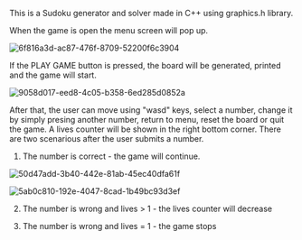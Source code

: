 This is a Sudoku generator and solver made in C++ using graphics.h library.

When the game is open the menu screen will pop up.

![6f816a3d-ac87-476f-8709-52200f6c3904](https://user-images.githubusercontent.com/118437095/223203168-60cca82a-382f-4d9a-98b7-18e529f2f289.jpg)

If the PLAY GAME button is pressed, the board will be generated, printed and the game will start.

![9058d017-eed8-4c05-b358-6ed285d0852a](https://user-images.githubusercontent.com/118437095/223205362-f92061e7-c2bb-4048-9e50-ebabc9d14abd.jpg)

After that, the user can move using "wasd" keys, select a number, change it by simply presing another number, return to menu, reset the board or quit the game. A lives counter will be shown in the right bottom corner. There are two scenarious after the user submits a number. 

   1. The number is correct - the game will continue.
   
![50d47add-3b40-442e-81ab-45ec40dfa61f](https://user-images.githubusercontent.com/118437095/223247555-200e210d-e0b2-4cab-ab84-c58998d556c4.jpg)

![5ab0c810-192e-4047-8cad-1b49bc93d3ef](https://user-images.githubusercontent.com/118437095/223247965-eff940b5-2609-47b9-8b4a-78f89c561aa3.jpg)

  
   2. The number is wrong and lives > 1 - the lives counter will decrease 
   
   
   
   4. The number is wrong and lives = 1 - the game stops
   
  
